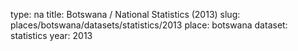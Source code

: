 type: na
title: Botswana / National Statistics (2013)
slug: places/botswana/datasets/statistics/2013
place: botswana
dataset: statistics
year: 2013
